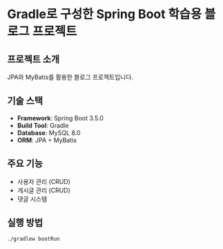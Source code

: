# Gradle로 구성한 Spring Boot 학습용 블로그 프로젝트
## 프로젝트 소개
JPA와 MyBatis를 활용한 블로그 프로젝트입니다.

## 기술 스택
- **Framework**: Spring Boot 3.5.0
- **Build Tool**: Gradle
- **Database**: MySQL 8.0
- **ORM**: JPA + MyBatis

## 주요 기능
- 사용자 관리 (CRUD)
- 게시글 관리 (CRUD)
- 댓글 시스템

## 실행 방법
```bash
./gradlew bootRun
